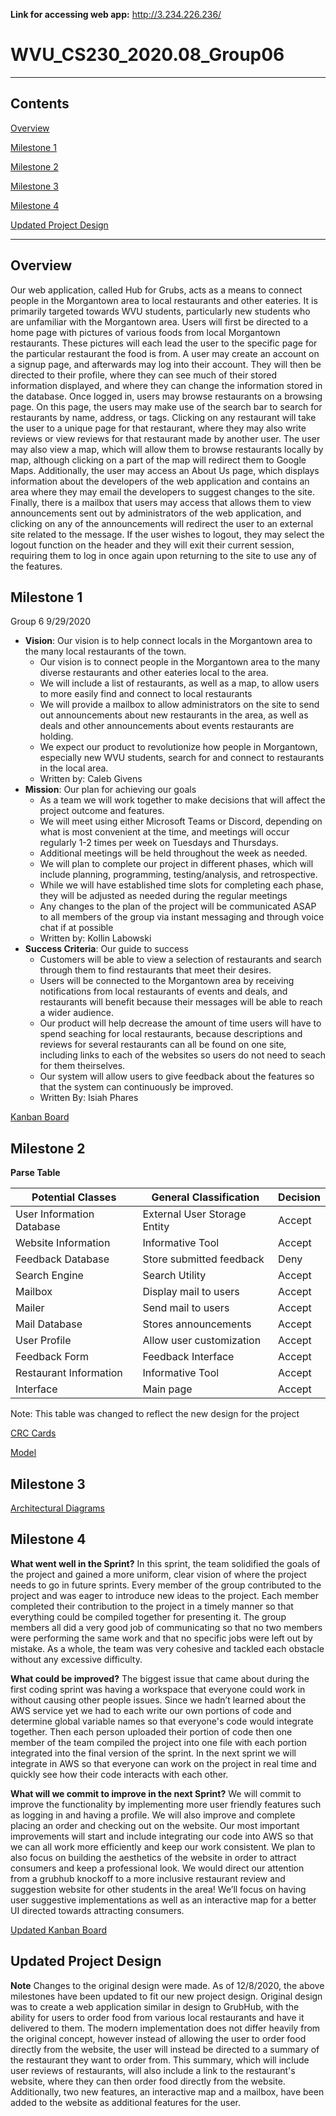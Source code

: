 **Link for accessing web app:** http://3.234.226.236/

# WVU_CS230_2020.08_Group06
---

## Contents
[Overview](#Overview)

[Milestone 1](#Milestone-1)

[Milestone 2](#Milestone-2)

[Milestone 3](#Milestone-3)

[Milestone 4](#Milestone-4)

[Updated Project Design](#Updated-Project-Design)

---

## Overview

   Our web application, called Hub for Grubs, acts as a means to connect people in the Morgantown area to local restaurants and other eateries. It is primarily targeted towards WVU students, particularly new students who are unfamiliar with the Morgantown area. Users will first be directed to a home page with pictures of various foods from local Morgantown restaurants. These pictures will each lead the user to the specific page for the particular restaurant the food is from. A user may create an account on a signup page, and afterwards may log into their account. They will then be directed to their profile, where they can see much of their stored information displayed, and where they can change the information stored in the database. Once logged in, users may browse restaurants on a browsing page. On this page, the users may make use of the search bar to search for restaurants by name, address, or tags. Clicking on any restaurant will take the user to a unique page for that restaurant, where they may also write reviews or view reviews for that restaurant made by another user. The user may also view a map, which will allow them to browse restaurants locally by map, although clicking on a part of the map will redirect them to Google Maps. Additionally, the user may access an About Us page, which displays information about the developers of the web application and contains an area where they may email the developers to suggest changes to the site. Finally, there is a mailbox that users may access that allows them to view announcements sent out by administrators of the web application, and clicking on any of the announcements will redirect the user to an external site related to the message. If the user wishes to logout, they may select the logout function on the header and they will exit their current session, requiring them to log in once again upon returning to the site to use any of the features.

## Milestone 1

Group 6
9/29/2020

* **Vision**: Our vision is to help connect locals in the Morgantown area to the many local restaurants of the town.
    * Our vision is to connect people in the Morgantown area to the many diverse restaurants and other eateries local to the area.
    * We will include a list of restaurants, as well as a map, to allow users to more easily find and connect to local restaurants
    * We will provide a mailbox to allow administrators on the site to send out announcements about new restaurants in the area, as well as deals and other announcements about events restaurants are holding.
    * We expect our product to revolutionize how people in Morgantown, especially new WVU students, search for and connect to restaurants in the local area.
    * Written by: Caleb Givens
* **Mission**:  Our plan for achieving our goals 
    * As a team we will work together to make decisions that will affect the project outcome and features.
    * We will meet using either Microsoft Teams or Discord, depending on what is most convenient at the time, and meetings will occur regularly 1-2 times per week on Tuesdays and Thursdays.
    * Additional meetings will be held throughout the week as needed. 
    * We will plan to complete our project in different phases, which will include planning, programming, testing/analysis, and retrospective.
    * While we will have established time slots for completing each phase, they will be adjusted as needed during the regular meetings
    * Any changes to the plan of the project will be communicated ASAP to all members of the group via instant messaging and through voice chat if at possible
    * Written by: Kollin Labowski
* **Success Criteria**: Our guide to success
    * Customers will be able to view a selection of restaurants and search through them to find restaurants that meet their desires.
    * Users will be connected to the Morgantown area by receiving notifications from local restaurants of events and deals, and restaurants will benefit because their messages will be able to reach a wider audience.
    * Our product will help decrease the amount of time users will have to spend seaching for local restaurants, because descriptions and reviews for several restaurants can all be found on one site, including links to each of the websites so users do not need to seach for them theirselves.
    * Our system will allow users to give feedback about the features so that the system can continuously be improved.
    * Written By: Isiah Phares


[Kanban Board](https://trello.com/b/iTm2PHUH/kanban-template)

## Milestone 2
**Parse Table**

**Potential Classes**      | **General Classification**    | **Decision** 
-------------------------- | ----------------------------- | ------------
 User Information Database | External User Storage Entity  | Accept 
 Website Information       | Informative Tool              | Accept 
 Feedback Database         | Store submitted feedback      | Deny  
 Search Engine             | Search Utility                | Accept 
 Mailbox                   | Display mail to users         | Accept 
 Mailer                    | Send mail to users            | Accept 
 Mail Database             | Stores announcements          | Accept 
 User Profile              | Allow user customization      | Accept
 Feedback Form             | Feedback Interface            | Accept 
 Restaurant Information    | Informative Tool              | Accept 
 Interface                 | Main page                     | Accept 
 
 Note: This table was changed to reflect the new design for the project


[CRC Cards](https://drive.google.com/drive/folders/15DeODdncCf0xyjrnx8pDSD5Snbk6l3dn?usp=sharing)

[Model](https://drive.google.com/file/d/1gnvfxYiahQE-6Nj5kYfjbq6RofF9amyN/view?usp=sharing)

## Milestone 3
[Architectural Diagrams](https://drive.google.com/drive/folders/1aufDgRJy3f4BRMJqZxazb-1kT8D_TVqj?usp=sharing)

## Milestone 4
**What went well in the Sprint?**
In this sprint, the team solidified the goals of the project and gained a more uniform, clear vision of where the project needs to go in future sprints. Every member of the group contributed to the project and was eager to introduce new ideas to the project. Each member completed their contribution to the project in a timely manner so that everything could be compiled together for presenting it. The group members all did a very good job of communicating so that no two members were performing the same work and that no specific jobs were left out by mistake. As a whole, the team was very cohesive and tackled each obstacle without any excessive difficulty.

**What could be improved?**
The biggest issue that came about during the first coding sprint was having a workspace that everyone could work in without causing other people issues. Since we hadn’t learned about the AWS service yet we had to each write our own portions of code and determine global variable names so that everyone's code would integrate together. Then each person uploaded their portion of code then one member of the team compiled the project into one file with each portion integrated into the final version of the sprint. In the next sprint we will integrate in AWS so that everyone can work on the project in real time and quickly see how their code interacts with each other.

**What will we commit to improve in the next Sprint?**
We will commit to improve the functionality by implementing more user friendly features such as logging in and having a profile. We will also improve and complete placing an order and checking out on the website. Our most important improvements will start and include integrating our code into AWS so that we can all work more efficiently and keep our work consistent. We plan to also focus on building the aesthetics of the website in order to attract consumers and keep a professional look. We would direct our attention from a grubhub knockoff to a more inclusive restaurant review and suggestion website for other students in the area! We’ll focus on having user suggestive implementations as well as an interactive map for a better UI directed towards attracting consumers. 

[Updated Kanban Board](https://trello.com/b/iTm2PHUH/kanban-template)

## Updated Project Design
**Note**
Changes to the original design were made. As of 12/8/2020, the above milestones have been updated to fit our new project design. Original design was to create a web application similar in design to GrubHub, with the ability for users to order food from various local restaurants and have it delivered to them. The modern implementation does not differ heavily from the original concept, however instead of allowing the user to order food directly from the website, the user will instead be directed to a summary of the restaurant they want to order from. This summary, which will include user reviews of restaurants, will also include a link to the restaurant's website, where they can then order food directly from the website. Additionally, two new features, an interactive map and a mailbox, have been added to the website as additional features for the user.
